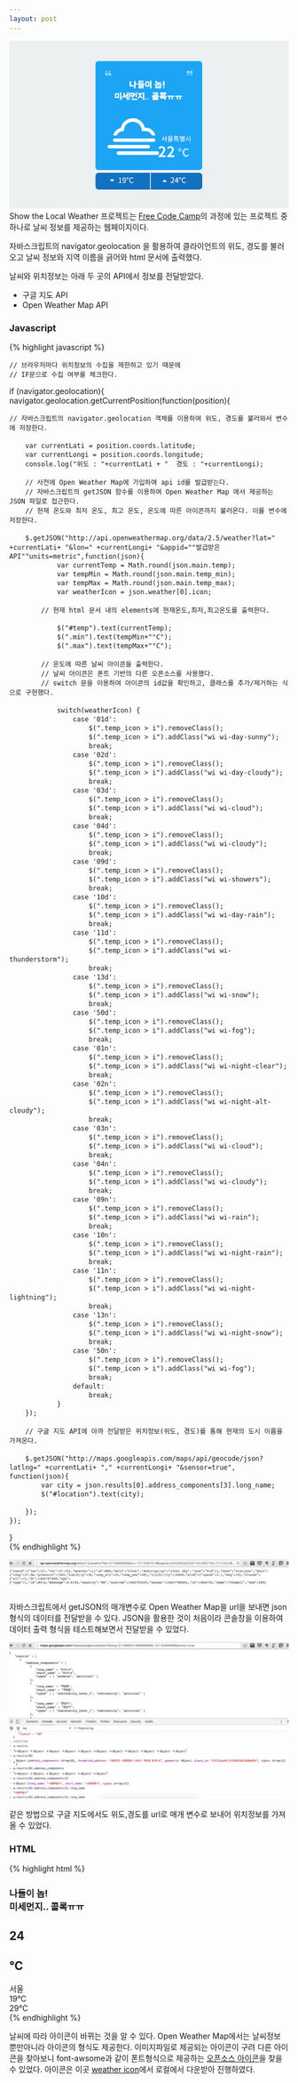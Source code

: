 ```yaml
---
layout: post
---
```

<img src="/assets/160605_01.png" class="fit image"> Show the Local Weather 프로젝트는 <a href="http://www.freecodecamp.com" target="_blank">Free Code Camp</a>의 과정에 있는 프로젝트 중 하나로 날씨 정보를 제공하는 웹페이지이다. 


자바스크립트의 navigator.geolocation 을 활용하여 클라이언트의 위도, 경도를 불러오고 날씨 정보와 지역 이름을 긁어와 html 문서에 출력했다. 

날씨와 위치정보는 아래 두 곳의 API에서 정보를 전달받았다.

 - 구글 지도 API
 - Open Weather Map API
 



<h3>Javascript</h3>
{% highlight javascript %}

    // 브라우저마다 위치정보의 수집을 제한하고 있기 때문에 
    // IF문으로 수집 여부를 체크한다. 

if (navigator.geolocation){
    navigator.geolocation.getCurrentPosition(function(position){

    // 자바스크립트의 navigator.geolocation 객체를 이용하여 위도, 경도를 불러와서 변수에 저장한다.
         
        var currentLati = position.coords.latitude;
        var currentLongi = position.coords.longitude;
        console.log("위도 : "+currentLati + "  경도 : "+currentLongi);

        // 사전에 Open Weather Map에 가입하여 api id를 발급받는다. 
        // 자바스크립트의 getJSON 함수를 이용하여 Open Weather Map 에서 제공하는 JSON 파일로 접근한다.
        // 현재 온도와 최저 온도, 최고 온도, 온도에 따른 아이콘까지 불러온다. 이를 변수에 저장한다.

        $.getJSON("http://api.openweathermap.org/data/2.5/weather?lat=" +currentLati+ "&lon=" +currentLongi+ "&appid=""발급받은 API""units=metric",function(json){
                var currentTemp = Math.round(json.main.temp);
                var tempMin = Math.round(json.main.temp_min);
                var tempMax = Math.round(json.main.temp_max);
                var weatherIcon = json.weather[0].icon;
                
            // 현재 html 문서 내의 elements에 현재온도,최저,최고온도를 출력한다. 
                
                $("#temp").text(currentTemp);
                $(".min").text(tempMin+"°C");                        
                $(".max").text(tempMax+"°C");
                
            // 온도에 따른 날씨 아이콘을 출력한다. 
            // 날씨 아이콘은 폰트 기반의 다른 오픈소스를 사용했다.
            // switch 문을 이용하여 아이콘의 id값을 확인하고, 클래스를 추가/제거하는 식으로 구현했다.
                                        
                switch(weatherIcon) {
                    case '01d':
                        $(".temp_icon > i").removeClass();
                        $(".temp_icon > i").addClass("wi wi-day-sunny");
                        break;
                    case '02d':
                        $(".temp_icon > i").removeClass();
                        $(".temp_icon > i").addClass("wi wi-day-cloudy");
                        break;
                    case '03d':
                        $(".temp_icon > i").removeClass();
                        $(".temp_icon > i").addClass("wi wi-cloud");
                        break;
                    case '04d':
                        $(".temp_icon > i").removeClass();
                        $(".temp_icon > i").addClass("wi wi-cloudy");
                        break;
                    case '09d':
                        $(".temp_icon > i").removeClass();
                        $(".temp_icon > i").addClass("wi wi-showers");
                        break;
                    case '10d':
                        $(".temp_icon > i").removeClass();
                        $(".temp_icon > i").addClass("wi wi-day-rain");
                        break;
                    case '11d':
                        $(".temp_icon > i").removeClass();
                        $(".temp_icon > i").addClass("wi wi-thunderstorm");
                        break;
                    case '13d':
                        $(".temp_icon > i").removeClass();
                        $(".temp_icon > i").addClass("wi wi-snow");
                        break;
                    case '50d':
                        $(".temp_icon > i").removeClass();
                        $(".temp_icon > i").addClass("wi wi-fog");
                        break;
                    case '01n':
                        $(".temp_icon > i").removeClass();
                        $(".temp_icon > i").addClass("wi wi-night-clear");
                        break;
                    case '02n':
                        $(".temp_icon > i").removeClass();
                        $(".temp_icon > i").addClass("wi wi-night-alt-cloudy");
                        break;
                    case '03n':
                        $(".temp_icon > i").removeClass();
                        $(".temp_icon > i").addClass("wi wi-cloud");
                        break;
                    case '04n':
                        $(".temp_icon > i").removeClass();
                        $(".temp_icon > i").addClass("wi wi-cloudy");
                        break;
                    case '09n':
                        $(".temp_icon > i").removeClass();
                        $(".temp_icon > i").addClass("wi wi-rain");
                        break;
                    case '10n':
                        $(".temp_icon > i").removeClass();
                        $(".temp_icon > i").addClass("wi wi-night-rain");
                        break;
                    case '11n':
                        $(".temp_icon > i").removeClass();
                        $(".temp_icon > i").addClass("wi wi-night-lightning");
                        break;
                    case '13n':
                        $(".temp_icon > i").removeClass();
                        $(".temp_icon > i").addClass("wi wi-night-snow");
                        break;
                    case '50n':
                        $(".temp_icon > i").removeClass();
                        $(".temp_icon > i").addClass("wi wi-fog");
                        break;
                    default:
                        break;
                } 
        });

        // 구글 지도 API에 아까 전달받은 위치정보(위도, 경도)를 통해 현재의 도시 이름을 가져온다.
        
        $.getJSON("http://maps.googleapis.com/maps/api/geocode/json?latlng=" +currentLati+ "," +currentLongi+ "&sensor=true", function(json){
            var city = json.results[0].address_components[3].long_name;
            $("#location").text(city);

        });
    });
}       
{% endhighlight %}



<img src="/assets/160605_02.png" class="fit image"> 

자바스크립트에서 getJSON의 매개변수로 Open Weather Map을 url을 보내면 json 형식의 데이터를 전달받을 수 있다. 
JSON을 활용한 것이 처음이라 콘솔창을 이용하여 데이터 출력 형식을 테스트해보면서 전달받을 수 있었다.



<img src="/assets/160605_03.png" class="fit image"> 

같은 방법으로 구글 지도에서도 위도,경도를 url로 매개 변수로 보내어 위치정보를 가져올 수 있었다.



<h3>HTML</h3>
{% highlight html %}
<!DOCTYPE html>
<html>
<head>
    <meta charset="UTF-8">
    <title>How's the Weather Today?</title>
    <script src="https://code.jquery.com/jquery-1.12.4.min.js" integrity="sha256-ZosEbRLbNQzLpnKIkEdrPv7lOy9C27hHQ+Xp8a4MxAQ=" crossorigin="anonymous"></script>
    <link href="https://maxcdn.bootstrapcdn.com/font-awesome/4.6.3/css/font-awesome.min.css" rel="stylesheet" integrity="sha384-T8Gy5hrqNKT+hzMclPo118YTQO6cYprQmhrYwIiQ/3axmI1hQomh7Ud2hPOy8SP1" crossorigin="anonymous">
    <link rel="stylesheet" href="weather-icons/css/weather-icons.min.css">
<body>
    <div class="container940">
        <div class="w_box">
            <div class="quote">
                <i class="fa fa-quote-left" aria-hidden="true"></i>
                <i class="fa fa-quote-right" aria-hidden="true"></i>
            </div>
            <h3 class="title">나들이 놉! <br> 미세먼지.. 콜록ㅠㅠ</h3>
            <div class="w_center">
                <div class="temp_icon"><i class=""></i></div>
                <h2 id="temp">24</h2>
                <h2 class="temp_mark">°C</h2>
                <span id="location">서울</span>
            </div>
        </div>
        <div class="w_box2">
            <div class="w_min">
                <i class="fa fa-caret-down"></i>
                <span class="min">19°C</span>
            </div>
            <div class="w_max">
                <i class="fa fa-caret-up"></i>
                <span class="max">29°C</span>
            </div>
        </div>
    </div>
</body>
</html>
{% endhighlight %}

날씨에 따라 아이콘이 바뀌는 것을 알 수 있다. 
Open Weather Map에서는 날씨정보 뿐만아니라 아이콘의 형식도 제공한다. 이미지파일로 제공되는 아이콘이 구려 다른 아이콘을 찾아보니 font-awsome과 같이 폰트형식으로 제공하는 <a href="https://erikflowers.github.io/weather-icons/" target="_blank">오픈소스 아이콘</a>을 찾을 수 있었다.
아이콘은 이곳 <a href="https://erikflowers.github.io/weather-icons/" target="_blank">weather icon</a>에서 로컬에서 다운받아 진행하였다. 
